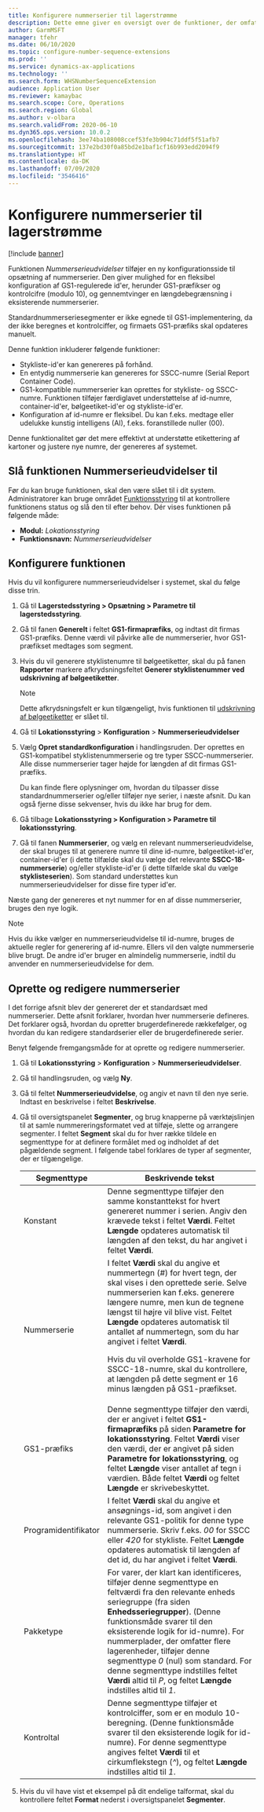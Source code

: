 ```yaml
---
title: Konfigurere nummerserier til lagerstrømme
description: Dette emne giver en oversigt over de funktioner, der omfatter nummerserieudvidelser til id-numre, bølgeetiket-id'er, container-id'er og fragtseddel-id'er.
author: GarmMSFT
manager: tfehr
ms.date: 06/10/2020
ms.topic: configure-number-sequence-extensions
ms.prod: ''
ms.service: dynamics-ax-applications
ms.technology: ''
ms.search.form: WHSNumberSequenceExtension
audience: Application User
ms.reviewer: kamaybac
ms.search.scope: Core, Operations
ms.search.region: Global
ms.author: v-olbara
ms.search.validFrom: 2020-06-10
ms.dyn365.ops.version: 10.0.2
ms.openlocfilehash: 3ee74ba108008ccef53fe3b904c71ddf5f51afb7
ms.sourcegitcommit: 137e2bd30f0a85bd2e1baf1cf16b993edd2094f9
ms.translationtype: HT
ms.contentlocale: da-DK
ms.lasthandoff: 07/09/2020
ms.locfileid: "3546416"
---
```

# <a name="configure-number-sequences-for-warehouse-flows"></a>Konfigurere nummerserier til lagerstrømme

[!include [banner](../includes/banner.md)]

Funktionen *Nummerserieudvidelser* tilføjer en ny konfigurationsside til opsætning af nummerserier. Den giver mulighed for en fleksibel konfiguration af GS1-regulerede id'er, herunder GS1-præfikser og kontrolcifre (modulo 10), og gennemtvinger en længdebegrænsning i eksisterende nummerserier.

Standardnummerseriesegmenter er ikke egnede til GS1-implementering, da der ikke beregnes et kontrolciffer, og firmaets GS1-præfiks skal opdateres manuelt.

Denne funktion inkluderer følgende funktioner:

- Stykliste-id'er kan genereres på forhånd.
- En entydig nummerserie kan genereres for SSCC-numre (Serial Report Container Code).
- GS1-kompatible nummerserier kan oprettes for stykliste- og SSCC-numre. Funktionen tilføjer færdiglavet understøttelse af id-numre, container-id'er, bølgeetiket-id'er og stykliste-id'er.
- Konfiguration af id-numre er fleksibel. Du kan f.eks. medtage eller udelukke kunstig intelligens (AI), f.eks. foranstillede nuller (00).

Denne funktionalitet gør det mere effektivt at understøtte etikettering af kartoner og justere nye numre, der genereres af systemet.

## <a name="turn-on-the-number-sequence-extensions-feature"></a>Slå funktionen Nummerserieudvidelser til

Før du kan bruge funktionen, skal den være slået til i dit system. Administratorer kan bruge området [Funktionsstyring](../../fin-ops-core/fin-ops/get-started/feature-management/feature-management-overview.md) til at kontrollere funktionens status og slå den til efter behov. Dér vises funktionen på følgende måde:

- **Modul:** *Lokationsstyring*
- **Funktionsnavn:** *Nummerserieudvidelser*

## <a name="set-up-the-feature"></a>Konfigurere funktionen

Hvis du vil konfigurere nummerserieudvidelser i systemet, skal du følge disse trin.

1. Gå til **Lagerstedsstyring \> Opsætning \> Parametre til lagerstedsstyring**.
1. Gå til fanen **Generelt** i feltet **GS1-firmapræfiks**, og indtast dit firmas GS1-præfiks. Denne værdi vil påvirke alle de nummerserier, hvor GS1-præfikset medtages som segment.
1. Hvis du vil generere styklistenumre til bølgeetiketter, skal du på fanen **Rapporter** markere afkrydsningsfeltet **Generer styklistenummer ved udskrivning af bølgeetiketter**.

    > [!NOTE]
    > Dette afkrydsningsfelt er kun tilgængeligt, hvis funktionen til [udskrivning af bølgeetiketter](configure-wave-label-printing.md) er slået til.

1. Gå til **Lokationsstyring** \> **Konfiguration** \> **Nummerserieudvidelser**
1. Vælg **Opret standardkonfiguration** i handlingsruden. Der oprettes en GS1-kompatibel styklistenummerserie og tre typer SSCC-nummerserier. Alle disse nummerserier tager højde for længden af dit firmas GS1-præfiks.

    Du kan finde flere oplysninger om, hvordan du tilpasser disse standardnummerserier og/eller tilføjer nye serier, i næste afsnit. Du kan også fjerne disse sekvenser, hvis du ikke har brug for dem.

1. Gå tilbage **Lokationsstyring \> Konfiguration \> Parametre til lokationsstyring**.
1. Gå til fanen **Nummerserier**, og vælg en relevant nummerserieudvidelse, der skal bruges til at generere numre til dine id-numre, bølgeetiket-id'er, container-id'er (i dette tilfælde skal du vælge det relevante **SSCC-18-nummerserie**) og/eller stykliste-id'er (i dette tilfælde skal du vælge **styklisteserien**). Som standard understøttes kun nummerserieudvidelser for disse fire typer id'er.

Næste gang der genereres et nyt nummer for en af disse nummerserier, bruges den nye logik.

> [!NOTE]
> Hvis du ikke vælger en nummerserieudvidelse til id-numre, bruges de aktuelle regler for generering af id-numre. Ellers vil den valgte nummerserie blive brugt. De andre id'er bruger en almindelig nummerserie, indtil du anvender en nummerserieudvidelse for dem.

## <a name="create-and-edit-number-sequences"></a>Oprette og redigere nummerserier

I det forrige afsnit blev der genereret der et standardsæt med nummerserier. Dette afsnit forklarer, hvordan hver nummerserie defineres. Det forklarer også, hvordan du opretter brugerdefinerede rækkefølger, og hvordan du kan redigere standardserier eller de brugerdefinerede serier.

Benyt følgende fremgangsmåde for at oprette og redigere nummerserier.

1. Gå til **Lokationsstyring** \> **Konfiguration** \> **Nummerserieudvidelser**.
1. Gå til handlingsruden, og vælg **Ny**.
1. Gå til feltet **Nummerserieudvidelse**, og angiv et navn til den nye serie. Indtast en beskrivelse i feltet **Beskrivelse**.
1. Gå til oversigtspanelet **Segmenter**, og brug knapperne på værktøjslinjen til at samle nummereringsformatet ved at tilføje, slette og arrangere segmenter. I feltet **Segment** skal du for hver række tildele en segmenttype for at definere formålet med og indholdet af det pågældende segment. I følgende tabel forklares de typer af segmenter, der er tilgængelige.

    | Segmenttype | Beskrivende tekst |
    |---|---|
    | Konstant | Denne segmenttype tilføjer den samme konstanttekst for hvert genereret nummer i serien. Angiv den krævede tekst i feltet **Værdi**. Feltet **Længde** opdateres automatisk til længden af den tekst, du har angivet i feltet **Værdi**. |
    | Nummerserie | I feltet **Værdi** skal du angive et nummertegn (*\#*) for hvert tegn, der skal vises i den oprettede serie. Selve nummerserien kan f.eks. generere længere numre, men kun de tegnene længst til højre vil blive vist. Feltet **Længde** opdateres automatisk til antallet af nummertegn, som du har angivet i feltet **Værdi**.<p>Hvis du vil overholde GS1-kravene for SSCC-18-numre, skal du kontrollere, at længden på dette segment er 16 minus længden på GS1-præfikset.</p> |
    | GS1-præfiks | Denne segmenttype tilføjer den værdi, der er angivet i feltet **GS1-firmapræfiks** på siden **Parametre for lokationsstyring**. Feltet **Værdi** viser den værdi, der er angivet på siden **Parametre for lokationsstyring**, og feltet **Længde** viser antallet af tegn i værdien. Både feltet **Værdi** og feltet **Længde** er skrivebeskyttet. |
    | Programidentifikator | I feltet **Værdi** skal du angive et ansøgnings-id, som angivet i den relevante GS1-politik for denne type nummerserie. Skriv f.eks. *00* for SSCC eller *420* for stykliste. Feltet **Længde** opdateres automatisk til længden af det id, du har angivet i feltet **Værdi**. |
    | Pakketype | For varer, der klart kan identificeres, tilføjer denne segmenttype en feltværdi fra den relevante enheds seriegruppe (fra siden **Enhedsseriegrupper**). (Denne funktionsmåde svarer til den eksisterende logik for id-numre). For nummerplader, der omfatter flere lagerenheder, tilføjer denne segmenttype *0* (nul) som standard. For denne segmenttype indstilles feltet **Værdi** altid til *P*, og feltet **Længde** indstilles altid til *1*.|
    | Kontroltal | Denne segmenttype tilføjer et kontrolciffer, som er en modulo 10-beregning. (Denne funktionsmåde svarer til den eksisterende logik for id-numre). For denne segmenttype angives feltet **Værdi** til et cirkumflekstegn (*^*), og feltet **Længde** indstilles altid til *1*. |

1. Hvis du vil have vist et eksempel på dit endelige talformat, skal du kontrollere feltet **Format** nederst i oversigtspanelet **Segmenter**.
